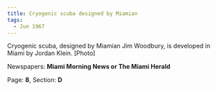 ```yaml
---  
title: Cryogenic scuba designed by Miamian  
tags:  
  - Jun 1967  
---  
```

  
Cryogenic scuba, designed by Miamian Jim Woodbury, is developed in Miami by Jordan Klein. [Photo]  
  
Newspapers: **Miami Morning News or The Miami Herald**  
  
Page: **8**, Section: **D** 
